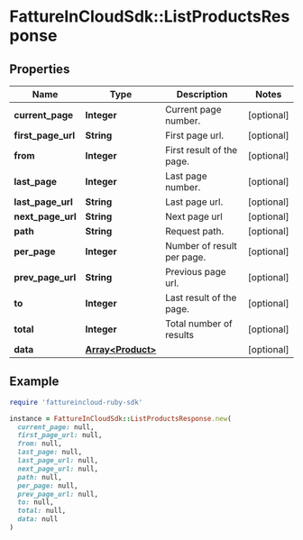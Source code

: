 # FattureInCloudSdk::ListProductsResponse

## Properties

| Name | Type | Description | Notes |
| ---- | ---- | ----------- | ----- |
| **current_page** | **Integer** | Current page number. | [optional] |
| **first_page_url** | **String** | First page url. | [optional] |
| **from** | **Integer** | First result of the page. | [optional] |
| **last_page** | **Integer** | Last page number. | [optional] |
| **last_page_url** | **String** | Last page url. | [optional] |
| **next_page_url** | **String** | Next page url | [optional] |
| **path** | **String** | Request path. | [optional] |
| **per_page** | **Integer** | Number of result per page. | [optional] |
| **prev_page_url** | **String** | Previous page url. | [optional] |
| **to** | **Integer** | Last result of the page. | [optional] |
| **total** | **Integer** | Total number of results | [optional] |
| **data** | [**Array&lt;Product&gt;**](Product.md) |  | [optional] |

## Example

```ruby
require 'fattureincloud-ruby-sdk'

instance = FattureInCloudSdk::ListProductsResponse.new(
  current_page: null,
  first_page_url: null,
  from: null,
  last_page: null,
  last_page_url: null,
  next_page_url: null,
  path: null,
  per_page: null,
  prev_page_url: null,
  to: null,
  total: null,
  data: null
)
```


